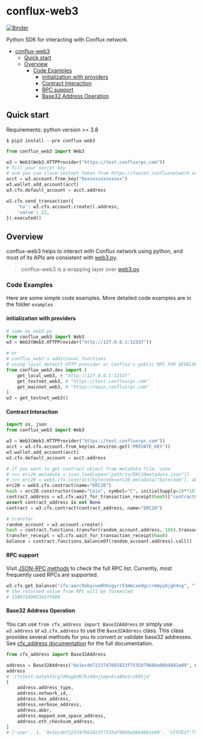 # conflux-web3 

[![Binder](https://mybinder.org/badge_logo.svg)](https://mybinder.org/v2/gh/Conflux-Chain/python-conflux-sdk/dev?labpath=examples%2Fipynb%2F01-quickstart.ipynb)

Python SDK for interacting with Conflux network.

- [conflux-web3](#conflux-web3)
  - [Quick start](#quick-start)
  - [Overview](#overview)
    - [Code Examples](#code-examples)
      - [initialization with providers](#initialization-with-providers)
      - [Contract Interaction](#contract-interaction)
      - [RPC support](#rpc-support)
      - [Base32 Address Operation](#base32-address-operation)

## Quick start

Requirements: python version >= 3.8

```shell
$ pip3 install --pre conflux-web3
```

```python
from conflux_web3 import Web3

w3 = Web3(Web3.HTTPProvider("https://test.confluxrpc.com"))
# fill your secret key
# and you can claim testnet token from https://faucet.confluxnetwork.org/
acct = w3.account.from_key("0xxxxxxxxxxxxxx") 
w3.wallet.add_account(acct)
w3.cfx.default_account = acct.address

w3.cfx.send_transaction({
    'to': w3.cfx.account.create().address,
    'value': 22,
}).executed()
```

## Overview

conflux-web3 helps to interact with Conflux network using python, and most of its APIs are consistent with [web3.py](https://github.com/ethereum/web3.py). 

> conflux-web3 is a wrapping layer over [web3.py](https://github.com/ethereum/web3.py).

### Code Examples

Here are some simple code examples. More detailed code examples are in the folder `examples`

#### initialization with providers

```python
# same as web3.py
from conflux_web3 import Web3
w3 = Web3(Web3.HTTPProvider("http://127.0.0.1:12537"))

# or
# conflux_web3's additional functions
# using local default HTTP provider or Conflux's public RPC FOR DEVELOPMENT
from conflux_web3.dev import (
    get_local_web3, # "http://127.0.0.1:12537"
    get_testnet_web3, # "https://test.confluxrpc.com"
    get_mainnet_web3, # "https://main.confluxrpc.com"
)
w3 = get_testnet_web3()
```

#### Contract Interaction

``` py
import os, json
from conflux_web3 import Web3

w3 = Web3(Web3.HTTPProvider("https://test.confluxrpc.com"))
acct = w3.cfx.account.from_key(os.environ.get('PRIVATE_KEY'))
w3.wallet.add_account(acct)
w3.cfx.default_account = acct.address

# if you want to get contract object from metadata file, uses 
# >>> erc20_metadata = json.load(open("path/to/ERC20metadata.json"))
# >>> erc20 = web3.cfx.contract(bytecode=erc20_metadata["bytecode"], abi=erc20_metadata["abi"])
erc20 = web3.cfx.contract(name="ERC20")
hash = erc20.constructor(name="Coin", symbol="C", initialSupply=10**18).transact()
contract_address = w3.cfx.wait_for_transaction_receipt(hash)["contractCreated"]
assert contract_address is not None
contract = w3.cfx.contract(contract_address, name="ERC20")

# transfer
random_account = w3.account.create()
hash = contract.functions.transfer(random_account.address, 100).transact()
transfer_receipt = w3.cfx.wait_for_transaction_receipt(hash)
balance = contract.functions.balanceOf(random_account.address).call()
```

#### RPC support

Visit [JSON-RPC methods](https://developer.confluxnetwork.org/conflux-doc/docs/json_rpc/#json-rpc-methods) to check the full RPC list. Currently, most frequently used RPCs are supported.

``` python
w3.cfx.get_balance("cfx:aarc9abycue0hhzgyrr53m6cxedgccrmmyybjgh4xg", "latest_state")
# the returned value from RPC will be formatted
# 158972490234375000
```

#### Base32 Address Operation

You can use `from cfx_address import Base32Address` or simply use `w3.address` or `w3.cfx.address` to use the `Base32Address` class. This class provides several methods for you to convert or validate base32 addresses. See [cfx_address documentation](https://conflux-fans.github.io/cfx-address/cfx_address.html#module-cfx_address.address) for the full documentation.

```py
from cfx_address import Base32Address

address = Base32Address("0x1ecde7223747601823f7535d7968ba98b4881e09", network_id=1)
address
# 'cfxtest:aatp533cg7d0agbd87kz48nj1mpnkca8be1rz695j4'
[
    address.address_type,
    address.network_id,
    address.hex_address,
    address.verbose_address,
    address.abbr,
    address.mapped_evm_space_address,
    address.eth_checksum_address,
]
# ['user', 1, '0x1ecde7223747601823f7535d7968ba98b4881e09', 'CFXTEST:TYPE.USER:AATP533CG7D0AGBD87KZ48NJ1MPNKCA8BE1RZ695J4', 'cfxtest:aat...95j4', '0x349f086998cF4a0C5a00b853a0E93239D81A97f6', '0x1ECdE7223747601823f7535d7968Ba98b4881E09']
```
